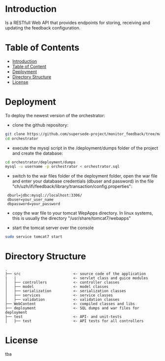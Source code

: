 
# Introduction

Is a RESTfull Web API that provides endpoints for storing, receiving and updating the feedback configuration.

# Table of Contents

- [Introduction](#introduction)
- [Table of Content](#table-of-content)
- [Deployment](#deployment)
- [Directory Structure](#directory-structure)
- [License](#license)

# Deployment

To deploy the newest version of the orchestrator:

- clone the github repository:

```bash
git clone https://github.com/supersede-project/monitor_feedback/tree/master/orchestrator
cd orchestrator
```

- execute the mysql script in the /deployment/dumps folder of the project and create the database:

```bash
cd orchestrator/deployment/dumps
mysql -u username -p orchestrator < orchestrator.sql
```

- switch to the war files folder of the deployment folder, open the war file and enter your database 
  credentials (dbuser and password) in the file "ch/uzh/ifi/feedback/library/transaction/config.properties":
  
 ``` 
  dburl=jdbc:mysql://localhost:3306/
  dbuser=your_user_name
  dbpassword=your_password
 ```
 
- copy the war file to your tomcat WepApps directory. In linux systems, this is usually the directory 
  "/usr/share/tomcat7/webapps"

- start the tomcat server over the console

```bash
sudo service tomcat7 start
```

# Directory Structure

```
.
├── src                        <- source code of the application
|   |                          <- servlet class and guice modules 
│   ├── controllers            <- controller classes
│   ├── model                  <- model classes
│   ├── serialization          <- serialization classes
│   ├── services               <- service classes
│   ├── validation             <- validation classes
├── WebContent                 <- compiled classes and libs
├── deployment                 <- SQL dumps and war files for deployment
├── test                       <- API- and unit-tests
│   ├── test                   <- API tests for all controllers
```

# License

tba
